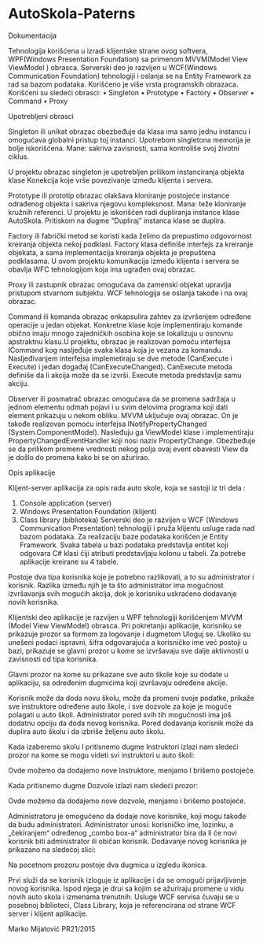 # AutoSkola-Paterns
Dokumentacija


Tehnologija korišćena u izradi klijentske strane ovog softvera, WPF(Windows Presentation Foundation) sa primenom MVVM(Model View ViewModel ) obrasca. Serverski deo je razvijen u WCF(Windows Communication Foundation) tehnologiji i oslanja se na Entity Framework za rad sa bazom podataka.
Korišćeno je više vrsta programskih obrazaca. Korišćeni su sledeći obrasci:
•	Singleton
•	Prototype
•	Factory
•	Observer
•	Command
•	Proxy
 
Upotrebljeni obrasci






Singleton ili unikat obrazac obezbeđuje da klasa ima samo jednu instancu i omogućava globalni pristup toj instanci.
Upotrebom singletona memorija je bolje iskorišćena. Mane: sakriva zavisnosti, sama kontroliše svoj životni ciklus.






U projektu obrazac singleton je upotrebljen prilikom instanciranja objekta klase Konekcija koje vrše povezivanje između klijenta i servera.
 
Prototype ili prototip obrazac olakšava kloniranje postojeće
instance odrađenog objekta i sakriva njegovu kompleksnost. Mana: teže kloniranje kružnih referenci.
U projektu je iskorišćen radi dupliranja instance klase AutoSkola. Pritiskom na dugme “Dupliraj” instanca klase se duplira.


Factory ili fabrički metod se koristi kada želimo da prepustimo odgovornost kreiranja objekta nekoj podklasi.
Factory klasa definiše interfejs za kreiranje objekata, a sama implementacija kreiranja objekta je prepuštena podklasama.
U ovom projektu komunikacija između klijenta i servera se obavlja WFC tehnologijom koja ima ugrađen ovaj obrazac.

Proxy ili zastupnik obrazac omogućava da zamenski objekat upravlja pristupom stvarnom subjektu. WCF tehnologija se oslanja takođe i na ovaj obrazac.



 





Command ili komanda obrazac enkapsulira zahtev za
izvršenjem određene operacije u jedan objekat. Konkretne klase koje implementiraju komande obično imaju mnogo zajedničkih osobina koje se lokalizuju u osnovnu apstraktnu klasu.U projektu, obrazac je realizovan pomoću interfejsa
ICommand kog nasljeđuje svaka klasa koja je vezana za komandu. Nasljeđivanjem interfejsa implemetiraju se dve metode (CanExecute i Execute) i jedan događaj (CanExecuteChanged).
CanExecute metoda definiše da li akcija može da se izvrši. Execute metoda predstavlja samu akciju.

 
Observer ili posmatrač obrazac omogućava da se promena sadržaja u jednom elementu odmah pojavi i u svim delovima programa koji dati element prikazuju u nekom obliku.
MVVM uključuje ovaj obrazac. On je takođe realizovan pomoću interfejsa INotifyPropertyChanged
(System.ComponentModel). Nasleđuju ga ViewModel klase i implementiraju PropertyChangedEventHandler koji nosi naziv PropertyChange. Obezbeđuje se da prilikom promene vrednosti nekog polja ovaj event obavesti View da je došlo do promena kako bi se on ažurirao.



 
Opis aplikacije




Klijent-server aplikacija za opis rada auto skole, koja se sastoji iz tri dela :
1.	Console application (server)
2.	Windows Presentation Foundation (klijent)
3.	Class library (biblioteka)
Serverski deo je razvijen u WCF (Windows Communication Presentation) tehnologiji i pruža klijentu usluge rada nad bazom podataka. Za realizaciju baze podataka korišćen je Entity Framework. Svaka tabela u bazi podataka predstavlja
entitet koji odgovara C# klasi čiji atributi predstavljaju kolonu u tabeli. Za potrebe aplikacije kreirane su 4 tabele.

Postoje dva tipa korisnika koje je potrebno razlikovati, a to su administrator i korisnik. Razlika između njih je ta što administrator ima mogućnost izvršavanja svih mogućih akcija, dok je korisniku uskraćeno dodavanje novih korisnika.
 
Klijentski deo aplikacije je razvijen u WPF tehnologiji korišćenjem MVVM (Model View ViewModel) obrasca.
Pri pokretanju aplikacije, korisniku se prikazuje prozor sa formom za logovanje i dugmetom Uloguj se. Ukoliko su
unešeni podaci ispravni, šifra odgovarajuća a korisničko ime već postoji u bazi, prikazuje se glavni prozor u kome se izvršavaju sve dalje aktivnosti u zavisnosti od tipa korisnika.
 


Glavni prozor na kome su prikazane sve auto škole koje su dodate u aplikaciju, sa određenim dugmićima koji izvršavaju
određene akcije.
 

 

Korisnik može da doda novu školu, može da
promeni svoje podatke, prikaže sve instruktore određene auto škole, i sve dozvole za koje je moguće polagati u auto školi. Administrator pored svih tih mogućnosti ima još dodatnu opciju da doda novog korisnika.
Pored dodavanja korisnik može da duplira auto školu i da izbriše željenu auto školu.
 
Kada izaberemo skolu I pritisnemo dugme Instruktori izlazi nam sledeći prozor na kome se mogu videti svi instruktori u auto školi:
 
Ovde možemo da dodajemo nove Instruktore, menjamo I brišemo postojeće.
 
 
Kada pritisnemo dugme Dozvole izlazi nam sledeći prozor:
 
Ovde možemo da dodajemo nove dozvole, menjamo i brišemo postojeće.

 
Administratoru je omogućeno da dodaje nove korisnike, koji mogu takođe da budu administratori. Administrator unosi: korisničko ime, lozinku, a „čekiranjem“ određenog „combo box-a“ administrator bira da li će novi korisnik biti administrator ili običan korisnik. Dodavanje novog korisnika je prikazano na sledećoj slici:
 

Na pocetnom prozoru postoje dva dugmica u izgledu ikonica.
 
Prvi služi da se korisnik izloguje iz aplikacije i da se omogući prijavljivanje novog korisnika.
Ispod njega je drui sa kojim se ažuriraju promene u vidu novih auto skola i izmenama trenutnih.
Usluge WCF servisa čuvaju se u posebnoj biblioteci, Class Library, koja je referencirana od strane WCF server i klijent aplikacije.


Marko Mijatović PR21/2015
